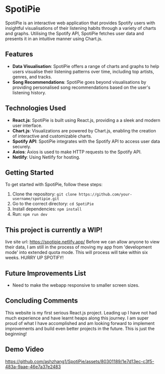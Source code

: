 # SpotiPie

SpotiPie is an interactive web application that provides Spotify users with insightful visualisations of their listening habits through a variety of charts and graphs. Utilising the Spotify API, SpotiPie fetches user data and presents it in an intuitive manner using Chart.js.

## Features

- **Data Visualisation**: SpotiPie offers a range of charts and graphs to help users visualise their listening patterns over time, including top artists, genres, and tracks.
- **Song Recommendations**: SpotiPie goes beyond visualisations by providing personalised song recommendations based on the user's listening history.

## Technologies Used

- **React.js**: SpotiPie is built using React.js, providing a a sleek and modern user interface.
- **Chart.js**: Visualizations are powered by Chart.js, enabling the creation of interactive and customizable charts.
- **Spotify API**: SpotiPie integrates with the Spotify API to access user data securely.
- **Axios**: Axios is used to make HTTP requests to the Spotify API.
- **Netlify**: Using Netlify for hosting.

## Getting Started

To get started with SpotiPie, follow these steps:

1. Clone the repository: `git clone https://github.com/your-username/spotipie.git`
2. Go to the correct directory: `cd SpotiPie`
3. Install dependencies: `npm install`
4. Run: `npm run dev`

## This project is currently a WIP!
live site url: https://spotipie.netlify.app/
Before we can allow anyone to view their data, I am still in the process of moving my app from 'development mode' into extended quota mode.
This will process will take within six weeks. HURRY UP SPOTIFY!

## Future Improvements List
- Need to make the webapp responsive to smaller screen sizes.

## Concluding Comments
This website is my first serious React.js project. Leading up I have not had much experience and have learnt heaps along this journey.
I am super proud of what I have accomplished and am looking forward to implement improvements and build even better projects in the future.
This is just the beginning!

## Demo Video


https://github.com/ashzhang1/SpotiPie/assets/80301189/1e7d13ec-c3f5-483a-9aae-46e7a37e2483

